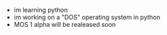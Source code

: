 - im learning python
- im working on a "DOS" operating system in python
- MOS 1 alpha will be realeased soon
